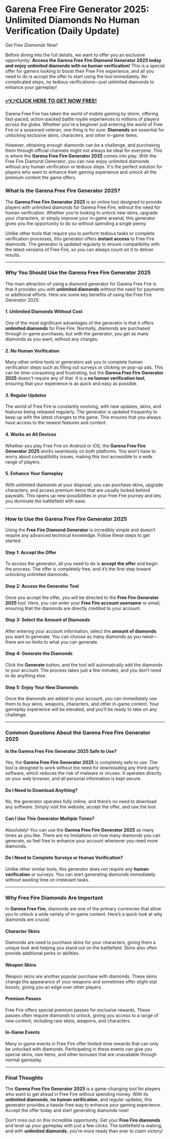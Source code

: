 # Garena Free Fire Generator 2025: Unlimited Diamonds No Human Verification (Daily Update)

*Get Free Diamonds Now!*

Before diving into the full details, we want to offer you an exclusive opportunity: **Access the Garena Free Fire Diamond Generator 2025 today and enjoy unlimited diamonds with no human verification!** This is a special offer for gamers looking to boost their Free Fire experience, and all you need to do is accept the offer to start using the tool immediately. No complicated steps, no tedious verifications—just unlimited diamonds to enhance your gameplay!

### [✅👉CLICK HERE TO GET NOW FREE!](https://freeforyou.xyz/free/fire/go/)

Garena Free Fire has taken the world of mobile gaming by storm, offering fast-paced, action-packed battle royale experiences to millions of players across the globe. Whether you're a beginner just entering the world of Free Fire or a seasoned veteran, one thing is for sure: **Diamonds** are essential for unlocking exclusive skins, characters, and other in-game items.

However, obtaining enough diamonds can be a challenge, and purchasing them through official channels might not always be ideal for everyone. This is where the **Garena Free Fire Generator 2025** comes into play. With the Free Fire Diamond Generator, you can now enjoy unlimited diamonds without any human verification or tedious steps. It's the perfect solution for players who want to enhance their gaming experience and unlock all the premium content the game offers.

### What Is the Garena Free Fire Generator 2025?

The **Garena Free Fire Generator 2025** is an online tool designed to provide players with unlimited diamonds for Garena Free Fire, without the need for human verification. Whether you’re looking to unlock new skins, upgrade your characters, or simply improve your in-game arsenal, this generator gives you the opportunity to do so without spending a single penny.

Unlike other tools that require you to perform tedious tasks or complete verification processes, this generator offers **instant access** to Free Fire diamonds. The generator is updated regularly to ensure compatibility with the latest versions of Free Fire, so you can always count on it to deliver results.

---

### Why You Should Use the Garena Free Fire Generator 2025

The main attraction of using a diamond generator for Garena Free Fire is that it provides you with **unlimited diamonds** without the need for payments or additional efforts. Here are some key benefits of using the Free Fire Generator 2025:

#### 1. **Unlimited Diamonds Without Cost**
One of the most significant advantages of the generator is that it offers **unlimited diamonds** for Free Fire. Normally, diamonds are purchased through in-game purchases, but with the generator, you get as many diamonds as you want, without any charges.

#### 2. **No Human Verification**
Many other online tools or generators ask you to complete human verification steps such as filling out surveys or clicking on pop-up ads. This can be time-consuming and frustrating, but the **Garena Free Fire Generator 2025** doesn’t require any of that. It is a **no human verification tool**, ensuring that your experience is as quick and easy as possible.

#### 3. **Regular Updates**
The world of Free Fire is constantly evolving, with new updates, skins, and features being released regularly. The generator is updated frequently to keep up with the latest changes to the game. This ensures that you always have access to the newest features and content.

#### 4. **Works on All Devices**
Whether you play Free Fire on Android or iOS, the **Garena Free Fire Generator 2025** works seamlessly on both platforms. You won’t have to worry about compatibility issues, making this tool accessible to a wide range of players.

#### 5. **Enhance Your Gameplay**
With unlimited diamonds at your disposal, you can purchase skins, upgrade characters, and access premium items that are usually locked behind paywalls. This opens up new possibilities in your Free Fire journey and lets you dominate the battlefield with ease.

---

### How to Use the Garena Free Fire Generator 2025

Using the **Free Fire Diamond Generator** is incredibly simple and doesn’t require any advanced technical knowledge. Follow these steps to get started:

#### Step 1: **Accept the Offer**
To access the generator, all you need to do is **accept the offer** and begin the process. The offer is completely free, and it’s the first step toward unlocking unlimited diamonds.

#### Step 2: **Access the Generator Tool**
Once you accept the offer, you will be directed to the **Free Fire Generator 2025** tool. Here, you can enter your **Free Fire account username** or email, ensuring that the diamonds are directly credited to your account.

#### Step 3: **Select the Amount of Diamonds**
After entering your account information, select the **amount of diamonds** you want to generate. You can choose as many diamonds as you need—there are no limits to what you can generate.

#### Step 4: **Generate the Diamonds**
Click the **Generate** button, and the tool will automatically add the diamonds to your account. The process takes just a few minutes, and you don’t need to do anything else.

#### Step 5: **Enjoy Your New Diamonds**
Once the diamonds are added to your account, you can immediately use them to buy skins, weapons, characters, and other in-game content. Your gameplay experience will be elevated, and you’ll be ready to take on any challenge.

---

### Common Questions About the Garena Free Fire Generator 2025

#### **Is the Garena Free Fire Generator 2025 Safe to Use?**
Yes, the **Garena Free Fire Generator 2025** is completely safe to use. The tool is designed to work without the need for downloading any third-party software, which reduces the risk of malware or viruses. It operates directly on your web browser, and all personal information is kept secure.

#### **Do I Need to Download Anything?**
No, the generator operates fully online, and there’s no need to download any software. Simply visit the website, accept the offer, and use the tool.

#### **Can I Use This Generator Multiple Times?**
Absolutely! You can use the **Garena Free Fire Generator 2025** as many times as you like. There are no limitations on how many diamonds you can generate, so feel free to enhance your account whenever you need more diamonds.

#### **Do I Need to Complete Surveys or Human Verification?**
Unlike other similar tools, this generator does not require any **human verification** or surveys. You can start generating diamonds immediately without wasting time on irrelevant tasks.

---

### Why Free Fire Diamonds Are Important

In **Garena Free Fire**, diamonds are one of the primary currencies that allow you to unlock a wide variety of in-game content. Here’s a quick look at why diamonds are crucial:

#### **Character Skins**
Diamonds are used to purchase skins for your characters, giving them a unique look and helping you stand out on the battlefield. Skins also often provide additional perks or abilities.

#### **Weapon Skins**
Weapon skins are another popular purchase with diamonds. These skins change the appearance of your weapons and sometimes offer slight stat boosts, giving you an edge over other players.

#### **Premium Passes**
Free Fire offers special premium passes for exclusive rewards. These passes often require diamonds to unlock, giving you access to a range of new content, including rare skins, weapons, and characters.

#### **In-Game Events**
Many in-game events in Free Fire offer limited-time rewards that can only be unlocked with diamonds. Participating in these events can give you special skins, rare items, and other bonuses that are unavailable through normal gameplay.

---

### Final Thoughts

The **Garena Free Fire Generator 2025** is a game-changing tool for players who want to get ahead in Free Fire without spending money. With its **unlimited diamonds**, **no human verification**, and regular updates, this generator provides a hassle-free way to enhance your gaming experience. Accept the offer today and start generating diamonds now!

Don’t miss out on this incredible opportunity. Get your **Free Fire diamonds** and level up your gameplay with just a few clicks. The battlefield is waiting, and with **unlimited diamonds**, you’re more ready than ever to claim victory!


